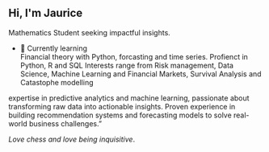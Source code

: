 

## Hi, I'm Jaurice 

Mathematics Student seeking impactful insights.

- 🔭 Currently learning  
       Financial theory with Python, forcasting and time series.
  Profienct in Python, R and SQL
Interests range from Risk management, Data Science, Machine Learning and Financial Markets, Survival Analysis and Catastophe modelling

 expertise in predictive analytics and machine learning, passionate about transforming raw data into actionable insights. Proven experience in building recommendation systems and forecasting models to solve real-world business challenges.”

_Love chess and love being inquisitive_.

 


